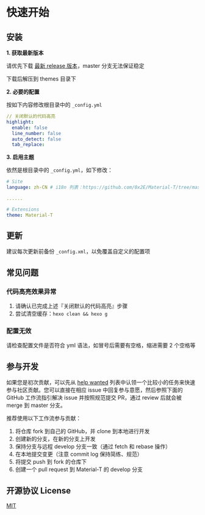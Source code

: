 # 快速开始

## 安装

**1. 获取最新版本**

请优先下载 [最新 release 版本](https://github.com/0x2E/Material-T/releases)，master 分支无法保证稳定

下载后解压到 themes 目录下

**2. 必要的配置**

按如下内容修改根目录中的 `_config.yml` 

```yml
// 关闭默认的代码高亮
highlight:
  enable: false
  line_number: false
  auto_detect: false
  tab_replace:
```

**3. 启用主题**

依然是根目录中的 `_config.yml`，如下修改：
```yml
# Site
language: zh-CN # i18n 列表：https://github.com/0x2E/Material-T/tree/master/languages

......

# Extensions
theme: Material-T
```

## 更新

建议每次更新前备份 `_config.xml`，以免覆盖自定义的配置项

## 常见问题

### 代码高亮效果异常

1. 请确认已完成上述『关闭默认的代码高亮』步骤
2. 尝试清空缓存：`hexo clean && hexo g`

### 配置无效

请检查配置文件是否符合 yml 语法，如冒号后需要有空格，缩进需要 2 个空格等

## 参与开发

如果您是初次贡献，可以先从 [help wanted](https://github.com/0x2E/Material-T/issues?q=is%3Aopen+is%3Aissue+label%3A%22help+wanted%22) 列表中认领一个比较小的任务来快速参与社区贡献。您可以直接在相应 issue 中回复参与意愿，然后参照下面的 GitHub 工作流指引解决 issue 并按照规范提交 PR，通过 review 后就会被 merge 到 master 分支。

推荐使用以下工作流参与贡献：

1. 将仓库 fork 到自己的 GitHub，并 clone 到本地进行开发
2. 创建新的分支，在新的分支上开发
3. 保持分支与远程 develop 分支一致（通过 fetch 和 rebase 操作）
4. 在本地提交变更（注意 commit log 保持简练、规范）
5. 将提交 push 到 fork 的仓库下
6. 创建一个 pull request 到 Material-T 的 develop 分支

## 开源协议 License

[MIT](https://github.com/0x2E/Material-T/blob/master/LICENSE)
